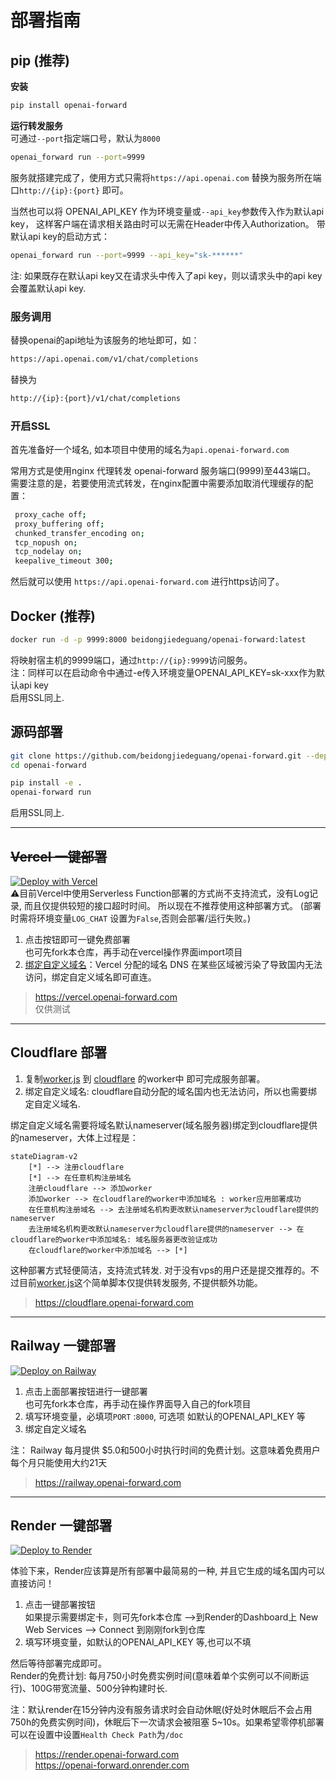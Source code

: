 # 部署指南

## pip (推荐)

**安装**

```bash
pip install openai-forward
```

**运行转发服务**  
可通过`--port`指定端口号，默认为`8000`

```bash
openai_forward run --port=9999 
```

服务就搭建完成了，使用方式只需将`https://api.openai.com` 替换为服务所在端口`http://{ip}:{port}` 即可。

当然也可以将 OPENAI_API_KEY 作为环境变量或`--api_key`参数传入作为默认api key， 这样客户端在请求相关路由时可以无需在Header中传入Authorization。
带默认api key的启动方式：

```bash
openai_forward run --port=9999 --api_key="sk-******"
```

注: 如果既存在默认api key又在请求头中传入了api key，则以请求头中的api key会覆盖默认api key.


### 服务调用

替换openai的api地址为该服务的地址即可，如：

```bash
https://api.openai.com/v1/chat/completions
```

替换为

```bash
http://{ip}:{port}/v1/chat/completions
```
### 开启SSL
首先准备好一个域名, 如本项目中使用的域名为`api.openai-forward.com`

常用方式是使用nginx 代理转发 openai-forward 服务端口(9999)至443端口。  
需要注意的是，若要使用流式转发，在nginx配置中需要添加取消代理缓存的配置：
   ```bash
    proxy_cache off; 
    proxy_buffering off; 
    chunked_transfer_encoding on; 
    tcp_nopush on;  
    tcp_nodelay on;  
    keepalive_timeout 300;  
```

然后就可以使用 `https://api.openai-forward.com` 进行https访问了。


## Docker (推荐)

```bash
docker run -d -p 9999:8000 beidongjiedeguang/openai-forward:latest 
```

将映射宿主机的9999端口，通过`http://{ip}:9999`访问服务。  
注：同样可以在启动命令中通过-e传入环境变量OPENAI_API_KEY=sk-xxx作为默认api key  
启用SSL同上.


## 源码部署

```bash
git clone https://github.com/beidongjiedeguang/openai-forward.git --depth=1
cd openai-forward

pip install -e .
openai-forward run 
```
启用SSL同上.

---

## ~~Vercel 一键部署~~

[![Deploy with Vercel](https://vercel.com/button)](https://vercel.com/new/clone?repository-url=https%3A%2F%2Fgithub.com%2Fbeidongjiedeguang%2Fopenai-forward&project-name=openai-forward&repository-name=openai-forward&framework=other)  
⚠️目前Vercel中使用Serverless Function部署的方式尚不支持流式，没有Log记录, 而且仅提供较短的接口超时时间。
所以现在不推荐使用这种部署方式。 (部署时需将环境变量`LOG_CHAT` 设置为`False`,否则会部署/运行失败。)

1. 点击按钮即可一键免费部署  
也可先fork本仓库，再手动在vercel操作界面import项目
2. [绑定自定义域名](https://vercel.com/docs/concepts/projects/domains/add-a-domain)：Vercel 分配的域名 DNS 在某些区域被污染了导致国内无法访问，绑定自定义域名即可直连。


> https://vercel.openai-forward.com  
仅供测试

---

## Cloudflare 部署

1. 复制[worker.js](worker.js) 到 [cloudflare](https://dash.cloudflare.com/) 的worker中 即可完成服务部署。
2. 绑定自定义域名: cloudflare自动分配的域名国内也无法访问，所以也需要绑定自定义域名.

绑定自定义域名需要将域名默认nameserver(域名服务器)绑定到cloudflare提供的nameserver，大体上过程是：
```mermaid
stateDiagram-v2
    [*] --> 注册cloudflare
    [*] --> 在任意机构注册域名
    注册cloudflare --> 添加worker
    添加worker --> 在cloudflare的worker中添加域名 : worker应用部署成功
    在任意机构注册域名 --> 去注册域名机构更改默认nameserver为cloudflare提供的nameserver
    去注册域名机构更改默认nameserver为cloudflare提供的nameserver --> 在cloudflare的worker中添加域名: 域名服务器更改验证成功
    在cloudflare的worker中添加域名 --> [*]
```
这种部署方式轻便简洁，支持流式转发. 对于没有vps的用户还是提交推荐的。不过目前[worker.js](worker.js)这个简单脚本仅提供转发服务, 不提供额外功能。

> https://cloudflare.openai-forward.com

---

## Railway 一键部署
[![Deploy on Railway](https://railway.app/button.svg)](https://railway.app/template/tejCum?referralCode=U0-kXv)

1. 点击上面部署按钮进行一键部署  
   也可先fork本仓库，再手动在操作界面导入自己的fork项目
2. 填写环境变量，必填项`PORT` :`8000`, 可选项 如默认的OPENAI_API_KEY 等
3. 绑定自定义域名

注： Railway 每月提供 $5.0和500小时执行时间的免费计划。这意味着免费用户每个月只能使用大约21天

> https://railway.openai-forward.com

---

## Render 一键部署
[![Deploy to Render](https://render.com/images/deploy-to-render-button.svg)](https://render.com/deploy?repo=https://github.com/beidongjiedeguang/openai-forward)

体验下来，Render应该算是所有部署中最简易的一种, 并且它生成的域名国内可以直接访问！

1. 点击一键部署按钮  
   如果提示需要绑定卡，则可先fork本仓库 -->到Render的Dashboard上 New Web Services --> Connect 到刚刚fork到仓库
2. 填写环境变量，如默认的OPENAI_API_KEY 等,也可以不填

然后等待部署完成即可。  
Render的免费计划: 每月750小时免费实例时间(意味着单个实例可以不间断运行)、100G带宽流量、500分钟构建时长.

注：默认render在15分钟内没有服务请求时会自动休眠(好处时休眠后不会占用750h的免费实例时间)，休眠后下一次请求会被阻塞 5~10s。如果希望零停机部署可以在设置中设置`Health Check Path`为`/doc`
> https://render.openai-forward.com  
> https://openai-forward.onrender.com 



